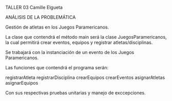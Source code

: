 TALLER 03 
Camille Elgueta

ANÁLISIS DE LA PROBLEMÁTICA

Gestión de atletas en los Juegos Paramericanos. 

La clase que contendrá el método main será la clase JuegosParamericanos, 
la cual permitirá crear eventos, equipos y registrar atletas/disciplinas. 

Se trabajará con la instanciación de un evento de los Juegos Paramericanos. 

Las funciones que contendrá el programa serán: 

registrarAtleta
registrarDisciplina
crearEquipos
crearEventos
asignarAtletas
asignarEquipos  

Con sus respectivas pruebas unitarias y manejo de exccepciones.
